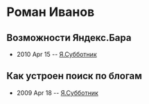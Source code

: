 # Роман Иванов

## Возможности Яндекс.Бара
- 2010 Apr 15 -- [Я.Субботник](https://events.yandex.ru/lib/talks/999/)    
## Как устроен поиск по блогам
- 2009 Apr 18 -- [Я.Субботник](https://events.yandex.ru/lib/talks/724/)    
